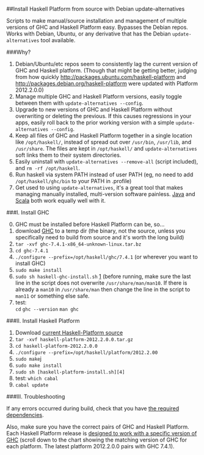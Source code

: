 ##Install Haskell Platform from source with Debian update-alternatives

Scripts to make manual/source installation and management of multiple versions of GHC 
and Haskell Platform easy.  Bypasses the Debian repos.  Works with Debian, Ubuntu, or 
any derivative that has the Debian `update-alternatives` tool available.

###Why?

1.  Debian/Ubuntu/etc repos seem to consistently lag the current version of GHC and 
    Haskell platform.  (Though that might be getting better, judging from how quickly
    http://packages.ubuntu.com/haskell-platform and 
    http://packages.debian.org/haskell-platform were updated with Platform 2012.2.0.0)
2.  Manage multiple GHC and Haskell Platform versions, easily toggle between them with 
    `update-alternatives --config`.
3.  Upgrade to new versions of GHC and Haskell Platform without overwriting or deleting 
    the previous.  If this causes regressions in your apps, easily roll back to the prior 
    working version with a simple `update-alternatives --config`.
4.  Keep all files of GHC and Haskell Platform together in a  single location like 
    `/opt/haskell/`, instead of spread out over `/usr/bin`, `/usr/lib`, and `/usr/share`.
    The files are kept in `/opt/haskell/` and `update-alternatives` soft links them to 
    their system directories.
5.  Easily uninstall with `update-alternatives --remove-all` (script included), and 
    `rm -rf /opt/haskell`.
6.  Run haskell via system PATH instead of user PATH (eg, no need to add 
    `/opt/haskell/ghc/bin` to your PATH in .profile)
7.  Get used to using `update-alternatives`, it's a great tool that makes managing 
    manually installed, multi-version software painless.  [Java][6] and [Scala][7] both 
    work equally well with it.

###I.  Install GHC

0.  GHC must be installed before Haskell Platform can be, so...
1.  download [GHC][1] to a temp dir (the binary, not the source, unless you specifically need to build from 
    source and it's worth the long build)
2.  `tar -xvf ghc-7.4.1-x86_64-unknown-linux.tar.bz`
3.  `cd ghc-7.4.1`
4.  `./configure --prefix=/opt/haskell/ghc/7.4.1` (or wherever you want to install GHC)
5.  `sudo make install`
6.  `sudo sh haskell-ghc-install.sh` [1][2] (before running, make sure the last line in the 
    script does not overwrite `/usr/share/man/man10`.  If there is already a `man10` in
    `/usr/share/man` then change the line in the script to `man11` or something else safe.
7.  test:  
    `cd`
    `ghc --version`
    `man ghc`

###II.  Install Haskell Platform

1.  Download [current Haskell-Platform source][3]
2.  `tar -xvf haskell-platform-2012.2.0.0.tar.gz`
3.  `cd haskell-platform-2012.2.0.0`
4.  `./configure --prefix=/opt/haskell/platform/2012.2.00`
5.  `sudo make`j
6.  `sudo make install`
7.  `sudo sh [haskell-platform-install.sh][4]`
8.  test: 
    `which cabal`
9.  `cabal update`

###III. Troubleshooting

If any errors occurred during build, check that you have [the required dependencies][5].

Also, make sure you have the correct pairs of GHC and Haskell Platform.  Each Haskell
Platform release is [designed to work with a specific version of GHC][5] (scroll down
to the chart showing the matching version of GHC for each platform.  The latest platform
2012.2.0.0 pairs with GHC 7.4.1).

[1]: http://www.haskell.org/ghc/download\_ghc\_7\_4\_1#x86linux
[2]: https://github.com/byrongibson/scripts/blob/master/install/haskell/haskell-ghc-install.sh 
[3]: http://hackage.haskell.org/platform/linux.html
[4]: https://github.com/byrongibson/scripts/blob/master/install/haskell/haskell-platform-install.sh
[5]: http://www.vex.net/~trebla/haskell/haskell-platform.xhtml
[6]: https://github.com/byrongibson/scripts/tree/master/install/java
[7]: https://github.com/byrongibson/scripts/tree/master/install/scala 
